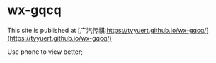 # wx-gqcq
This site is published at [广汽传祺:https://tyyuert.github.io/wx-gqcq/](https://tyyuert.github.io/wx-gqcq/)

Use phone to view better;
